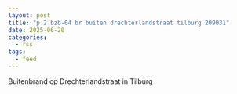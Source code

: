 ```yaml
---
layout: post
title: "p 2 bzb-04 br buiten drechterlandstraat tilburg 209031"
date: 2025-06-20
categories: 
  - rss
tags: 
  - feed
---
```


Buitenbrand op Drechterlandstraat in Tilburg
